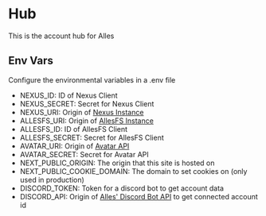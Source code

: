 # Hub
This is the account hub for Alles

## Env Vars
Configure the environmental variables in a .env file
- NEXUS_ID: ID of Nexus Client
- NEXUS_SECRET: Secret for Nexus Client
- NEXUS_URI: Origin of [Nexus Instance](https://github.com/alleshq/nexus)
- ALLESFS_URI: Origin of [AllesFS Instance](https://github.com/alleshq/allesfs)
- ALLESFS_ID: ID of AllesFS Client
- ALLESFS_SECRET: Secret for AllesFS Client
- AVATAR_URI: Origin of [Avatar API](https://github.com/alleshq/avatar)
- AVATAR_SECRET: Secret for Avatar API
- NEXT_PUBLIC_ORIGIN: The origin that this site is hosted on
- NEXT_PUBLIC_COOKIE_DOMAIN: The domain to set cookies on (only used in production)
- DISCORD_TOKEN: Token for a discord bot to get account data
- DISCORD_API: Origin of [Alles' Discord Bot API](https://github.com/alleshq/discord-bot) to get connected account id